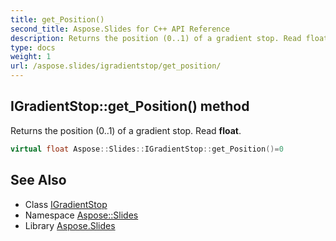 ```yaml
---
title: get_Position()
second_title: Aspose.Slides for C++ API Reference
description: Returns the position (0..1) of a gradient stop. Read float.
type: docs
weight: 1
url: /aspose.slides/igradientstop/get_position/
---
```

## IGradientStop::get_Position() method


Returns the position (0..1) of a gradient stop. Read **float**.

```cpp
virtual float Aspose::Slides::IGradientStop::get_Position()=0
```

## See Also

* Class [IGradientStop](../)
* Namespace [Aspose::Slides](../../)
* Library [Aspose.Slides](../../../)